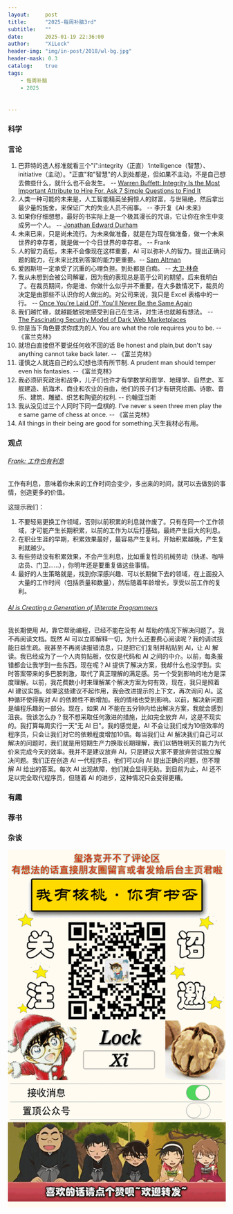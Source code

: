 ```yaml
---
layout:     post
title:      "2025-每周补脑3rd"
subtitle:   ""
date:       2025-01-19 22:36:00
author:     "XiLock"
header-img: "img/in-post/2018/wl-bg.jpg"
header-mask: 0.3
catalog:    true
tags:
    - 每周补脑
    - 2025


---
```


### 科学


### 言论
1. 巴菲特的选人标准就看三个"i":integrity（正直）‘intelligence（智慧）、initiative（主动）。"正直"和"智慧"的人到处都是，但如果不主动，不是自己想去做些什么，就什么也不会发生。 -- [Warren Buffett: Integrity Is the Most Important Attribute to Hire For. Ask 7 Simple Questions to Find It ](https://www.inc.com/marcel-schwantes/warren-buffett-hiring-top-talent-characteristics.html)
1. 人类一种可能的未来是，人工智能精英坐拥惊人的财富，与世隔绝，然后拿出最少量的施舍，来保证广大的失业人员不闹事。 -- 李开复《AI·未来》
1. 如果你仔细想想，最好的书实际上是一个极其漫长的咒语，它让你在余生中变成另一个人。 -- [Jonathan Edward Durham](https://bsky.app/profile/thisone0verhere.bsky.social/post/3ld4fibye4s2s)
1. 未来已来，只是尚未流行。为未来做准备，就是在为现在做准备，做一个未来世界的幸存者，就是做一个今日世界的幸存者。 -- Frank
1. 人的智力高低，未来不会像现在这样重要，AI 可以弥补人的智力。提出正确问题的能力，在未来比找到答案的能力更重要。-- [Sam Altman](https://finance.sina.cn/7x24/2025-01-15/detail-inefaiqy4871246.d.html)
1. 爱因斯坦一定承受了沉重的心理负担。到处都是白痴。 -- [大卫·林奇](https://news.ycombinator.com/item?id=42729726)
1. 我从未想到会被公司解雇，因为我的表现总是高于公司的期望。后来我明白了。在裁员期间，你是谁、你做什么似乎并不重要，在大多数情况下，裁员的决定是由那些不认识你的人做出的。对公司来说，我只是 Excel 表格中的一行。 -- [Once You're Laid Off, You'll Never Be the Same Again](https://mertbulan.com/2025/01/26/once-you-are-laid-off-you-will-never-be-the-same-again/)
1. 我们越忙碌，就越能敏锐地感受到自己在生活，对生活也就越有想法。 -- [The Fascinating Security Model of Dark Web Marketplaces](https://boehs.org/node/dark-web-security)
1. 你是当下角色要求你成为的人 You are what the role requires you to be. -- 《富兰克林》
1. 就坦白直接但不要说任何收不回的话 Be honest and plain,but don't say anything cannot take back later. -- 《富兰克林》
1. 谨慎之人就连自己的么幻想也须有所节制. A prudent man should temper even his fantasies. --《富兰克林》
1. 我必须研究政治和战争，儿子们也许才有学数学和哲学、地理学、自然史、军舰建造、航海术、商业和农业的自由，他们的孩子们才有研究绘画、诗歌、音乐、建筑、雕塑、织艺和陶瓷的权利. -- 约翰亚当斯
1. 我从没见过三个人同时下同一盘棋的. I've never s seen three men play the e same game of chess at once. -- 《富兰克林》
1. All things in their being are good for something.天生我材必有用。

### 观点
###### [Frank: 工作也有利息](https://www.linkedin.com/pulse/time-value-mike-speiser/)
工作有利息，意味着你未来的工作时间会变少，多出来的时间，就可以去做别的事情，创造更多的价值。

这提示我们：
1. 不要轻易更换工作领域，否则以前积累的利息就作废了。只有在同一个工作领域，才可能产生长期积累，以前的工作为以后打基础，最终产生巨大的利息。
2. 在职业生涯的早期，积累效果最好，最容易产生复利。开始积累越晚，产生复利就越少。
3. 有些劳动没有积累效果，不会产生利息，比如重复性的机械劳动（快递、咖啡店员、门卫......），你明年还是要重复做这些事情。
4. 最好的人生策略就是，找到你深感兴趣、可以长期做下去的领域，在上面投入大量的工作时间（包括质量和数量），然后随着年龄增长，享受以前工作的复利。

###### [AI is Creating a Generation of Illiterate Programmers](https://nmn.gl/blog/ai-illiterate-programmers)
我长期使用 AI，靠它帮助编程，已经不能在没有 AI 帮助的情况下解决问题了。我不再阅读文档。既然 AI 可以立即解释一切，为什么还要费心阅读呢？我的调试技能日益生疏。我甚至不再阅读报错消息，只是把它们复制并粘贴到 AI，让 AI 解读。我已经成为了一个人肉剪贴板，仅仅是代码和 AI 之间的中介。以前，每条报错都会让我学到一些东西。现在呢？AI 提供了解决方案，我却什么也没学到。实时答案带来的多巴胺刺激，取代了真正理解的满足感。另一个受到影响的地方是深度理解。以前，我花费数小时来理解某个解决方案为何有效，现在，我只是照着 AI 建议实施。如果这些建议不起作用，我会改进提示的上下文，再次询问 AI。这种循环使得我对 AI 的依赖性不断增加。我的情绪也受到影响。以前，解决新问题是编程乐趣的一部分。现在，如果 AI 不能在五分钟内给出解决方案，我就会感到沮丧。我该怎么办？我不想采取任何激进的措施，比如完全放弃 AI，这是不现实的。我打算每周实行一天"无 AI 日"。我的感觉是，AI 不会让我们成为10倍效率的程序员，只会让我们对它的依赖程度增加10倍。每当我们让 AI 解决我们自己可以解决的问题时，我们就是用短期生产力换取长期理解，我们以牺牲明天的能力为代价来完成今天的效率。我并不是建议放弃 AI，只是建议大家不要放弃尝试独立解决问题。我们正在创造 AI 一代程序员，他们可以向 AI 提出正确的问题，但不理解 AI 给出的答案。每次 AI 出现故障，他们就会显得无助。到目前为止，AI 还不足以完全取代程序员，但随着 AI 的进步，这种情况只会变得更糟。

### 有趣


### 荐书


### 杂谈


![](/img/wc-tail.GIF)

